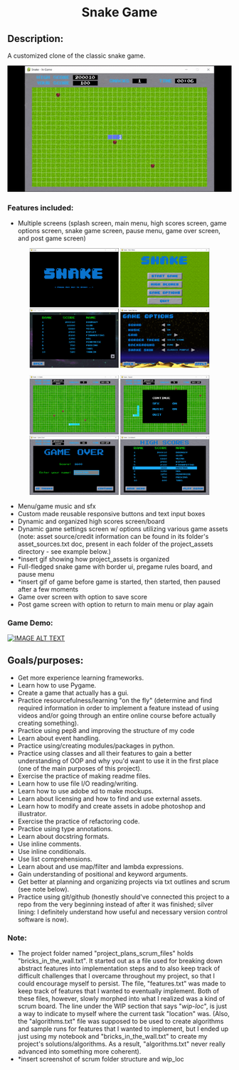 <h1 align='center'>Snake Game</h1>


<h2>Description:</h2>

A customized clone of the classic snake game.

![](screenshots_and_gifs/snake_game_screen_playing_game_demonstration.gif)


<h3>Features included:</h3>

- Multiple screens (splash screen, main menu, high scores screen, game options screen, snake game screen, pause menu, 
game over screen, and post game screen)

<p align="center">
  <img src="screenshots_and_gifs/splash_screen.PNG" width="200" />
  <img src="screenshots_and_gifs/main_menu_screen.PNG" width="200" /> 
  <img src="screenshots_and_gifs/high_scores_screen.PNG" width="200" />
  <img src="screenshots_and_gifs/game_options_screen.PNG" width="200" />
</p>

<p align="center">
  <img src="screenshots_and_gifs/snake_game_screen.PNG" width="200" />
  <img src="screenshots_and_gifs/pause_menu_screen.PNG" width="200" /> 
  <img src="screenshots_and_gifs/game_over_screen.PNG" width="200" />
  <img src="screenshots_and_gifs/post_game_screen_scoreboard.PNG" width="200" />
</p>

- Menu/game music and sfx
- Custom made reusable responsive buttons and text input boxes
- Dynamic and organized high scores screen/board
- Dynamic game settings screen w/ options utilizing various game assets (note: asset source/credit information can be 
found in its folder's asset_sources.txt doc, present in each folder of the project_assets directory - see example 
below.)
- *insert gif showing how project_assets is organized
- Full-fledged snake game with border ui, pregame rules board, and pause menu
- *insert gif of game before game is started, then started, then paused after a few moments
- Game over screen with option to save score
- Post game screen with option to return to main menu or play again


<h3>Game Demo:</h3>

[![IMAGE ALT TEXT](http://img.youtube.com/vi/wnLGdalz9Tc/0.jpg)](http://www.youtube.com/watch?v=wnLGdalz9Tc "Over-Engineered Snake Project using Python and Pygame (Demo)")


<h2>Goals/purposes:</h2>

- Get more experience learning frameworks.
- Learn how to use Pygame.
- Create a game that actually has a gui.
- Practice resourcefulness/learning "on the fly" (determine and find required information in order to implement a 
feature instead of using videos and/or going through an entire online course before actually creating something).
- Practice using pep8 and improving the structure of my code
- Learn about event handling.
- Practice using/creating modules/packages in python.
- Practice using classes and all their features to gain a better understanding of OOP and why you'd want to use it in 
the first place (one of the main purposes of this project).
- Exercise the practice of making readme files.
- Learn how to use file I/O reading/writing.
- Learn how to use adobe xd to make mockups.
- Learn about licensing and how to find and use external assets.
- Learn how to modify and create assets in adobe photoshop and illustrator.
- Exercise the practice of refactoring code.
- Practice using type annotations.
- Learn about docstring formats.
- Use inline comments.
- Use inline conditionals.
- Use list comprehensions.
- Learn about and use map/filter and lambda expressions.
- Gain understanding of positional and keyword arguments.
- Get better at planning and organizing projects via txt outlines and scrum (see note below).
- Practice using git/github (honestly should've connected this project to a repo from the very beginning instead of 
after it was finished; silver lining: I definitely understand how useful and necessary version control software is now).


<h3>Note:</h3>

- The project folder named "project_plans_scrum_files" holds "bricks_in_the_wall.txt". It started out as a file used 
for breaking down abstract features into implementation steps and to also keep track of difficult challenges that I 
overcame throughout my project, so that I could encourage myself to persist. The file, "features.txt" was made to keep 
track of features that I wanted to eventually implement. Both of these files, however, slowly morphed into what I 
realized was a kind of scrum board. The line under the WIP section that says "_wip-loc_", is just a way to indicate to 
myself where the current task "location" was. (Also, the "algorithms.txt" file was supposed to be used to create 
algorithms and sample runs for features that I wanted to implement, but I ended up just using my notebook and 
"bricks_in_the_wall.txt" to create my project's solutions/algorithms. As a result, "algorithms.txt" never really 
advanced into something more coherent).
- *insert screenshot of scrum folder structure and wip_loc
